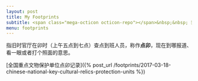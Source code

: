 ```yaml
---
layout: post
title: My Footprints
subtitle: <span class="mega-octicon octicon-repo"></span>&nbsp;&nbsp; 我卯过的一切。
menu: footprints
---
```

指旧时官厅在卯时（上午五点到七点）查点到班人员，称作**点卯**，现在到哪报道、看一眼或者打个照面的意思。

[全国重点文物保护单位点卯记录]({% post_url /footprints/2017-03-18-chinese-national-key-cultural-relics-protection-units %})